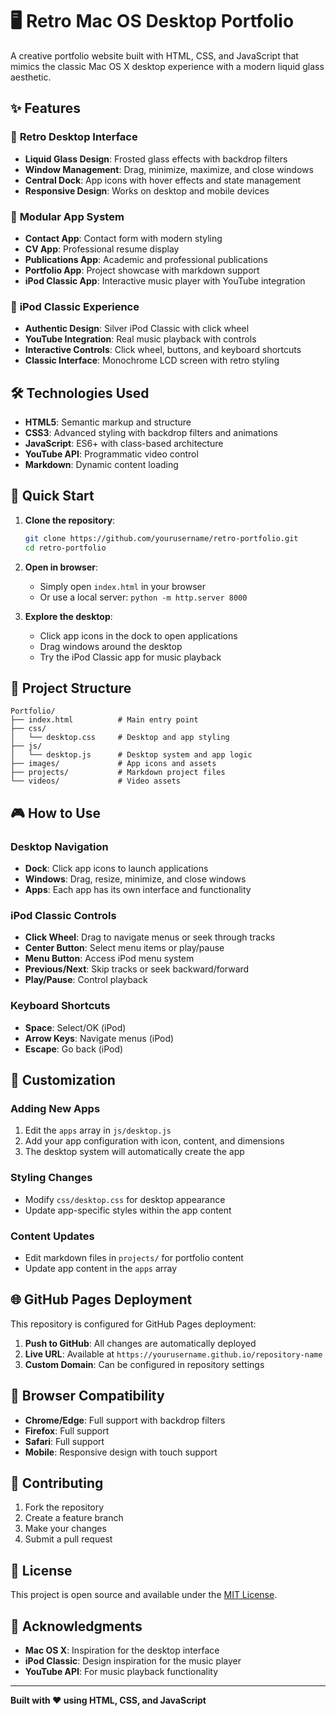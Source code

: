 # 🖥️ Retro Mac OS Desktop Portfolio

A creative portfolio website built with HTML, CSS, and JavaScript that mimics the classic Mac OS X desktop experience with a modern liquid glass aesthetic.

## ✨ Features

### 🎨 **Retro Desktop Interface**
- **Liquid Glass Design**: Frosted glass effects with backdrop filters
- **Window Management**: Drag, minimize, maximize, and close windows
- **Central Dock**: App icons with hover effects and state management
- **Responsive Design**: Works on desktop and mobile devices

### 📱 **Modular App System**
- **Contact App**: Contact form with modern styling
- **CV App**: Professional resume display
- **Publications App**: Academic and professional publications
- **Portfolio App**: Project showcase with markdown support
- **iPod Classic App**: Interactive music player with YouTube integration

### 🎵 **iPod Classic Experience**
- **Authentic Design**: Silver iPod Classic with click wheel
- **YouTube Integration**: Real music playback with controls
- **Interactive Controls**: Click wheel, buttons, and keyboard shortcuts
- **Classic Interface**: Monochrome LCD screen with retro styling

## 🛠️ Technologies Used

- **HTML5**: Semantic markup and structure
- **CSS3**: Advanced styling with backdrop filters and animations
- **JavaScript**: ES6+ with class-based architecture
- **YouTube API**: Programmatic video control
- **Markdown**: Dynamic content loading

## 🚀 Quick Start

1. **Clone the repository**:
   ```bash
   git clone https://github.com/yourusername/retro-portfolio.git
   cd retro-portfolio
   ```

2. **Open in browser**:
   - Simply open `index.html` in your browser
   - Or use a local server: `python -m http.server 8000`

3. **Explore the desktop**:
   - Click app icons in the dock to open applications
   - Drag windows around the desktop
   - Try the iPod Classic app for music playback

## 📁 Project Structure

```
Portfolio/
├── index.html          # Main entry point
├── css/
│   └── desktop.css     # Desktop and app styling
├── js/
│   └── desktop.js      # Desktop system and app logic
├── images/             # App icons and assets
├── projects/           # Markdown project files
└── videos/             # Video assets
```

## 🎮 How to Use

### **Desktop Navigation**
- **Dock**: Click app icons to launch applications
- **Windows**: Drag, resize, minimize, and close windows
- **Apps**: Each app has its own interface and functionality

### **iPod Classic Controls**
- **Click Wheel**: Drag to navigate menus or seek through tracks
- **Center Button**: Select menu items or play/pause
- **Menu Button**: Access iPod menu system
- **Previous/Next**: Skip tracks or seek backward/forward
- **Play/Pause**: Control playback

### **Keyboard Shortcuts**
- **Space**: Select/OK (iPod)
- **Arrow Keys**: Navigate menus (iPod)
- **Escape**: Go back (iPod)

## 🎨 Customization

### **Adding New Apps**
1. Edit the `apps` array in `js/desktop.js`
2. Add your app configuration with icon, content, and dimensions
3. The desktop system will automatically create the app

### **Styling Changes**
- Modify `css/desktop.css` for desktop appearance
- Update app-specific styles within the app content

### **Content Updates**
- Edit markdown files in `projects/` for portfolio content
- Update app content in the `apps` array

## 🌐 GitHub Pages Deployment

This repository is configured for GitHub Pages deployment:

1. **Push to GitHub**: All changes are automatically deployed
2. **Live URL**: Available at `https://yourusername.github.io/repository-name`
3. **Custom Domain**: Can be configured in repository settings

## 📱 Browser Compatibility

- **Chrome/Edge**: Full support with backdrop filters
- **Firefox**: Full support
- **Safari**: Full support
- **Mobile**: Responsive design with touch support

## 🤝 Contributing

1. Fork the repository
2. Create a feature branch
3. Make your changes
4. Submit a pull request

## 📄 License

This project is open source and available under the [MIT License](LICENSE).

## 🙏 Acknowledgments

- **Mac OS X**: Inspiration for the desktop interface
- **iPod Classic**: Design inspiration for the music player
- **YouTube API**: For music playback functionality

---

**Built with ❤️ using HTML, CSS, and JavaScript** 